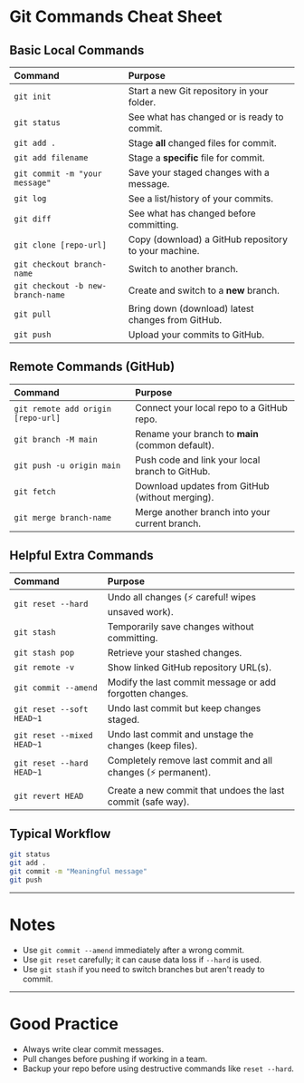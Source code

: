 # Git Commands Cheat Sheet

## Basic Local Commands

| Command | Purpose |
|:---|:---|
| `git init` | Start a new Git repository in your folder. |
| `git status` | See what has changed or is ready to commit. |
| `git add .` | Stage **all** changed files for commit. |
| `git add filename` | Stage a **specific** file for commit. |
| `git commit -m "your message"` | Save your staged changes with a message. |
| `git log` | See a list/history of your commits. |
| `git diff` | See what has changed before committing. |
| `git clone [repo-url]` | Copy (download) a GitHub repository to your machine. |
| `git checkout branch-name` | Switch to another branch. |
| `git checkout -b new-branch-name` | Create and switch to a **new** branch. |
| `git pull` | Bring down (download) latest changes from GitHub. |
| `git push` | Upload your commits to GitHub. |

## Remote Commands (GitHub)

| Command | Purpose |
|:---|:---|
| `git remote add origin [repo-url]` | Connect your local repo to a GitHub repo. |
| `git branch -M main` | Rename your branch to **main** (common default). |
| `git push -u origin main` | Push code and link your local branch to GitHub. |
| `git fetch` | Download updates from GitHub (without merging). |
| `git merge branch-name` | Merge another branch into your current branch. |

## Helpful Extra Commands

| Command | Purpose |
|:---|:---|
| `git reset --hard` | Undo all changes (⚡ careful! wipes unsaved work). |
| `git stash` | Temporarily save changes without committing. |
| `git stash pop` | Retrieve your stashed changes. |
| `git remote -v` | Show linked GitHub repository URL(s). |
| `git commit --amend` | Modify the last commit message or add forgotten changes. |
| `git reset --soft HEAD~1` | Undo last commit but keep changes staged. |
| `git reset --mixed HEAD~1` | Undo last commit and unstage the changes (keep files). |
| `git reset --hard HEAD~1` | Completely remove last commit and all changes (⚡ permanent). |
| `git revert HEAD` | Create a new commit that undoes the last commit (safe way). |

## Typical Workflow

```bash
git status
git add .
git commit -m "Meaningful message"
git push
```

---

# Notes
- Use `git commit --amend` immediately after a wrong commit.
- Use `git reset` carefully; it can cause data loss if `--hard` is used.
- Use `git stash` if you need to switch branches but aren't ready to commit.

---

# Good Practice
- Always write clear commit messages.
- Pull changes before pushing if working in a team.
- Backup your repo before using destructive commands like `reset --hard`.

